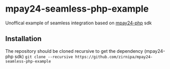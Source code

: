 # mpay24-seamless-php-example
Unoffical example of seamless integration based on [mpay24-php](https://github.com/mpay24/mpay24-php) sdk

## Installation

The repository should be cloned recursive to get the dependency (mpay24-php sdk)
`git clone --recursive https://github.com/zirnipa/mpay24-seamless-php-example`
